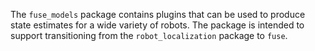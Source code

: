 The `fuse_models` package contains plugins that can be used to produce state estimates for a wide variety of robots. The package is intended to support transitioning from the `robot_localization` package to `fuse`.
